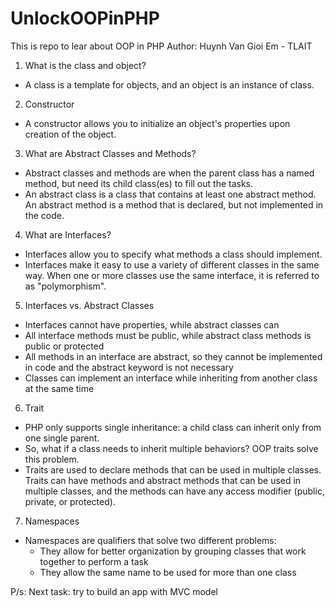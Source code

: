# UnlockOOPinPHP

This is repo to lear about OOP in PHP
Author: Huynh Van Gioi Em - TLAIT

1. What is the class and object?

- A class is a template for objects, and an object is an instance of class.

2. Constructor

- A constructor allows you to initialize an object's properties upon creation of the object.

3. What are Abstract Classes and Methods?

- Abstract classes and methods are when the parent class has a named method, but need its child class(es) to fill out
  the tasks.
- An abstract class is a class that contains at least one abstract method. An abstract method is a method that is
  declared, but not implemented in the code.

4. What are Interfaces?

- Interfaces allow you to specify what methods a class should implement.
- Interfaces make it easy to use a variety of different classes in the same way. When one or more classes use the same
  interface, it is referred to as "polymorphism".

5. Interfaces vs. Abstract Classes

- Interfaces cannot have properties, while abstract classes can
- All interface methods must be public, while abstract class methods is public or protected
- All methods in an interface are abstract, so they cannot be implemented in code and the abstract keyword is not
  necessary
- Classes can implement an interface while inheriting from another class at the same time

6. Trait

- PHP only supports single inheritance: a child class can inherit only from one single parent.
- So, what if a class needs to inherit multiple behaviors? OOP traits solve this problem.
- Traits are used to declare methods that can be used in multiple classes. Traits can have methods and abstract methods
  that can be used in multiple classes, and the methods can have any access modifier (public, private, or protected).

7. Namespaces

- Namespaces are qualifiers that solve two different problems:
    + They allow for better organization by grouping classes that work together to perform a task
    + They allow the same name to be used for more than one class

P/s: Next task: try to build an app with MVC model 
